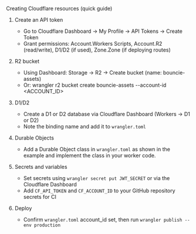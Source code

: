Creating Cloudflare resources (quick guide)

1) Create an API token
   - Go to Cloudflare Dashboard → My Profile → API Tokens → Create Token
   - Grant permissions: Account.Workers Scripts, Account.R2 (read/write), D1/D2 (if used), Zone.Zone (if deploying routes)

2) R2 bucket
   - Using Dashboard: Storage → R2 → Create bucket (name: bouncie-assets)
   - Or: wrangler r2 bucket create bouncie-assets --account-id <ACCOUNT_ID>

3) D1/D2
   - Create a D1 or D2 database via Cloudflare Dashboard (Workers → D1 or D2)
   - Note the binding name and add it to `wrangler.toml`

4) Durable Objects
   - Add a Durable Object class in `wrangler.toml` as shown in the example and implement the class in your worker code.

5) Secrets and variables
   - Set secrets using `wrangler secret put JWT_SECRET` or via the Cloudflare Dashboard
   - Add `CF_API_TOKEN` and `CF_ACCOUNT_ID` to your GitHub repository secrets for CI

6) Deploy
   - Confirm `wrangler.toml` account_id set, then run `wrangler publish --env production`
